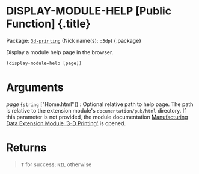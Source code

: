 # DISPLAY-MODULE-HELP [Public Function] {.title}

Package: [`3d-printing`](3D-PRINTING.pkg.md) (Nick name(s): `:3dp`) {.package}

Display a module help page in the browser.

~~~lisp
(display-module-help [page])
~~~

# Arguments

_page_ {`string` ["Home.html"]}
:   Optional relative path to help page. The path is relative to the extension module's
    `documentation/pub/html` directory. If this parameter is not provided, the module
    documentation [Manufacturing Data Extension Module '3-D Printing'](../Home.md) is opened.

# Returns

> `T` for success; `NIL` otherwise
